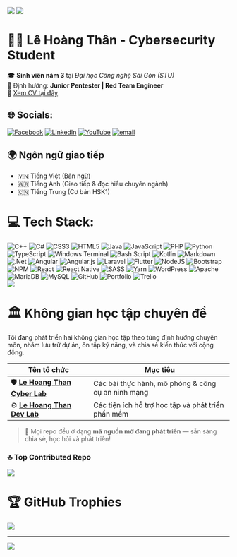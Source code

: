 ![](https://nirzak-streak-stats.vercel.app/?user=Le-Hoang-Than&theme=default&hide_border=false)
![](https://github-readme-stats.vercel.app/api?username=Le-Hoang-Than&theme=default&hide_border=false&include_all_commits=false&count_private=false)
# 👨‍💻 Lê Hoàng Thân - Cybersecurity Student

🎓 **Sinh viên năm 3** tại _Đại học Công nghệ Sài Gòn (STU)_  
🔐 Định hướng: **Junior Pentester | Red Team Engineer**  
📄 [Xem CV tại đây](assets/images/portfolio-images/Portfolio-Header/CV.png)
## 🌐 Socials:
[![Facebook](https://img.shields.io/badge/Facebook-%231877F2.svg?logo=Facebook&logoColor=white)](https://facebook.com/than.hoang.le.2025) [![LinkedIn](https://img.shields.io/badge/LinkedIn-%230077B5.svg?logo=linkedin&logoColor=white)](https://linkedin.com/in/hoàng-thân-lê-bbb9a82b1) [![YouTube](https://img.shields.io/badge/YouTube-%23FF0000.svg?logo=YouTube&logoColor=white)](https://youtube.com/@@TLabsCyber) [![email](https://img.shields.io/badge/Email-D14836?logo=gmail&logoColor=white)](mailto:lehoangthan584@gmail.com) 

## 🌍 Ngôn ngữ giao tiếp

- 🇻🇳 Tiếng Việt (Bản ngữ)  
- 🇬🇧 Tiếng Anh (Giao tiếp & đọc hiểu chuyên ngành)  
- 🇨🇳 Tiếng Trung (Cơ bản HSK1)

# 💻 Tech Stack:
![C++](https://img.shields.io/badge/c++-%2300599C.svg?style=for-the-badge&logo=c%2B%2B&logoColor=white) ![C#](https://img.shields.io/badge/c%23-%23239120.svg?style=for-the-badge&logo=csharp&logoColor=white) ![CSS3](https://img.shields.io/badge/css3-%231572B6.svg?style=for-the-badge&logo=css3&logoColor=white) ![HTML5](https://img.shields.io/badge/html5-%23E34F26.svg?style=for-the-badge&logo=html5&logoColor=white) ![Java](https://img.shields.io/badge/java-%23ED8B00.svg?style=for-the-badge&logo=openjdk&logoColor=white) ![JavaScript](https://img.shields.io/badge/javascript-%23323330.svg?style=for-the-badge&logo=javascript&logoColor=%23F7DF1E) ![PHP](https://img.shields.io/badge/php-%23777BB4.svg?style=for-the-badge&logo=php&logoColor=white) ![Python](https://img.shields.io/badge/python-3670A0?style=for-the-badge&logo=python&logoColor=ffdd54) ![TypeScript](https://img.shields.io/badge/typescript-%23007ACC.svg?style=for-the-badge&logo=typescript&logoColor=white) ![Windows Terminal](https://img.shields.io/badge/Windows%20Terminal-%234D4D4D.svg?style=for-the-badge&logo=windows-terminal&logoColor=white) ![Bash Script](https://img.shields.io/badge/bash_script-%23121011.svg?style=for-the-badge&logo=gnu-bash&logoColor=white) ![Kotlin](https://img.shields.io/badge/kotlin-%237F52FF.svg?style=for-the-badge&logo=kotlin&logoColor=white) ![Markdown](https://img.shields.io/badge/markdown-%23000000.svg?style=for-the-badge&logo=markdown&logoColor=white) ![.Net](https://img.shields.io/badge/.NET-5C2D91?style=for-the-badge&logo=.net&logoColor=white) ![Angular](https://img.shields.io/badge/angular-%23DD0031.svg?style=for-the-badge&logo=angular&logoColor=white) ![Angular.js](https://img.shields.io/badge/angular.js-%23E23237.svg?style=for-the-badge&logo=angularjs&logoColor=white) ![Laravel](https://img.shields.io/badge/laravel-%23FF2D20.svg?style=for-the-badge&logo=laravel&logoColor=white) ![Flutter](https://img.shields.io/badge/Flutter-%2302569B.svg?style=for-the-badge&logo=Flutter&logoColor=white) ![NodeJS](https://img.shields.io/badge/node.js-6DA55F?style=for-the-badge&logo=node.js&logoColor=white) ![Bootstrap](https://img.shields.io/badge/bootstrap-%238511FA.svg?style=for-the-badge&logo=bootstrap&logoColor=white) ![NPM](https://img.shields.io/badge/NPM-%23CB3837.svg?style=for-the-badge&logo=npm&logoColor=white) ![React](https://img.shields.io/badge/react-%2320232a.svg?style=for-the-badge&logo=react&logoColor=%2361DAFB) ![React Native](https://img.shields.io/badge/react_native-%2320232a.svg?style=for-the-badge&logo=react&logoColor=%2361DAFB) ![SASS](https://img.shields.io/badge/SASS-hotpink.svg?style=for-the-badge&logo=SASS&logoColor=white) ![Yarn](https://img.shields.io/badge/yarn-%232C8EBB.svg?style=for-the-badge&logo=yarn&logoColor=white) ![WordPress](https://img.shields.io/badge/WordPress-%23117AC9.svg?style=for-the-badge&logo=WordPress&logoColor=white) ![Apache](https://img.shields.io/badge/apache-%23D42029.svg?style=for-the-badge&logo=apache&logoColor=white) ![MariaDB](https://img.shields.io/badge/MariaDB-003545?style=for-the-badge&logo=mariadb&logoColor=white) ![MySQL](https://img.shields.io/badge/mysql-4479A1.svg?style=for-the-badge&logo=mysql&logoColor=white) ![GitHub](https://img.shields.io/badge/github-%23121011.svg?style=for-the-badge&logo=github&logoColor=white) ![Portfolio](https://img.shields.io/badge/Portfolio-%23000000.svg?style=for-the-badge&logo=firefox&logoColor=#FF7139) ![Trello](https://img.shields.io/badge/Trello-%23026AA7.svg?style=for-the-badge&logo=Trello&logoColor=white)<br>
![](https://github-readme-stats.vercel.app/api/top-langs/?username=Le-Hoang-Than&theme=default&hide_border=false&include_all_commits=false&count_private=false&layout=compact)
# 🏛 Không gian học tập chuyên đề

Tôi đang phát triển hai không gian học tập theo từng định hướng chuyên môn, nhằm lưu trữ dự án, ôn tập kỹ năng, và chia sẻ kiến thức với cộng đồng.

| Tên tổ chức      | Mục tiêu|
|------------------|---------|
| 🛡️ **[Le Hoang Than Cyber Lab](https://github.com/lehoangthan-cyberlab)**   | Các bài thực hành, mô phỏng & công cụ an ninh mạng     |
| ⚙️ **[Le Hoang Than Dev Lab](https://github.com/lehoangthan-devlab)**     | Các tiện ích hỗ trợ học tập và phát triển phần mềm       |

> 📌 Mọi repo đều ở dạng **mã nguồn mở đang phát triển** — sẵn sàng chia sẻ, học hỏi và phát triển!

### 🔝 Top Contributed Repo
![](https://github-contributor-stats.vercel.app/api?username=Le-Hoang-Than&limit=5&theme=default&combine_all_yearly_contributions=true)

# 🏆 GitHub Trophies
![](https://github-profile-trophy.vercel.app/?username=Le-Hoang-Than&theme=dark&no-frame=false&no-bg=false&margin-w=4)

---
[![](https://visitcount.itsvg.in/api?id=Le-Hoang-Than&icon=2&color=7)](https://visitcount.itsvg.in)

<!-- Proudly created with GPRM ( https://gprm.itsvg.in ) -->


